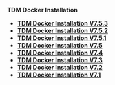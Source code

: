 <strong>TDM Docker Installation<strong>

<ul>
<li><a href="/articles/98_maintenance_and_operational/Installations/Docker/TDM/TDM_Docker_Installation_V7.5.3.md">TDM Docker Installation V7.5.3</a></li>          
<li><a href="/articles/98_maintenance_and_operational/Installations/Docker/TDM/TDM_Docker_Installation_V7.5.2.md">TDM Docker Installation V7.5.2</a></li>      
<li><a     
<li><a href="/articles/98_maintenance_and_operational/Installations/Docker/TDM/TDM_Docker_Installation_V7.5.1.md">TDM Docker Installation V7.5.1</a></li>      
<li><a href="/articles/98_maintenance_and_operational/Installations/Docker/TDM/TDM_Docker_Installation_V7.5.md">TDM Docker Installation V7.5</a></li>    
<li><a href="/articles/98_maintenance_and_operational/Installations/Docker/TDM/TDM_Docker_Installation_V7.4.md">TDM Docker Installation V7.4</a></li>    
<li><a href="/articles/98_maintenance_and_operational/Installations/Docker/TDM/TDM_Docker_Installation_V7.3.md">TDM Docker Installation V7.3</a></li>
<li><a href="/articles/98_maintenance_and_operational/Installations/Docker/TDM/TDM_Docker_Installation_V7.2.md">TDM Docker Installation V7.2</a></li>
<li><a href="/articles/98_maintenance_and_operational/Installations/Docker/TDM/TDM_Docker_Installation_V7.1.md">TDM Docker Installation V7.1</a></li>
</ul>

